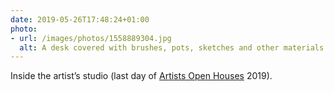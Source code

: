 ```yaml
---
date: 2019-05-26T17:48:24+01:00
photo:
- url: /images/photos/1558889304.jpg
  alt: A desk covered with brushes, pots, sketches and other materials.
---
```

Inside the artist’s studio (last day of [Artists Open Houses](https://aoh.org.uk) 2019).
